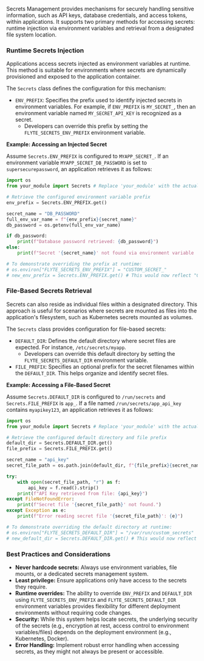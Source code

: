 
<!--
help_text: ''
key: summary_secrets_management_2951c061-62b4-4e35-9ee2-4af61096d478
modules:
- flytekit.configuration.internal.Secrets
questions_to_answer: []
type: summary

-->
Secrets Management provides mechanisms for securely handling sensitive information, such as API keys, database credentials, and access tokens, within applications. It supports two primary methods for accessing secrets: runtime injection via environment variables and retrieval from a designated file system location.

### Runtime Secrets Injection

Applications access secrets injected as environment variables at runtime. This method is suitable for environments where secrets are dynamically provisioned and exposed to the application container.

The `Secrets` class defines the configuration for this mechanism:

*   `ENV_PREFIX`: Specifies the prefix used to identify injected secrets in environment variables. For example, if `ENV_PREFIX` is `MY_SECRET_`, then an environment variable named `MY_SECRET_API_KEY` is recognized as a secret.
    *   Developers can override this prefix by setting the `FLYTE_SECRETS_ENV_PREFIX` environment variable.

**Example: Accessing an Injected Secret**

Assume `Secrets.ENV_PREFIX` is configured to `MYAPP_SECRET_`. If an environment variable `MYAPP_SECRET_DB_PASSWORD` is set to `supersecurepassword`, an application retrieves it as follows:

```python
import os
from your_module import Secrets # Replace 'your_module' with the actual module path

# Retrieve the configured environment variable prefix
env_prefix = Secrets.ENV_PREFIX.get()

secret_name = "DB_PASSWORD"
full_env_var_name = f"{env_prefix}{secret_name}"
db_password = os.getenv(full_env_var_name)

if db_password:
    print(f"Database password retrieved: {db_password}")
else:
    print(f"Secret '{secret_name}' not found via environment variable '{full_env_var_name}'")

# To demonstrate overriding the prefix at runtime:
# os.environ["FLYTE_SECRETS_ENV_PREFIX"] = "CUSTOM_SECRET_"
# new_env_prefix = Secrets.ENV_PREFIX.get() # This would now reflect "CUSTOM_SECRET_"
```

### File-Based Secrets Retrieval

Secrets can also reside as individual files within a designated directory. This approach is useful for scenarios where secrets are mounted as files into the application's filesystem, such as Kubernetes secrets mounted as volumes.

The `Secrets` class provides configuration for file-based secrets:

*   `DEFAULT_DIR`: Defines the default directory where secret files are expected. For instance, `/etc/secrets/myapp`.
    *   Developers can override this default directory by setting the `FLYTE_SECRETS_DEFAULT_DIR` environment variable.
*   `FILE_PREFIX`: Specifies an optional prefix for the secret filenames within the `DEFAULT_DIR`. This helps organize and identify secret files.

**Example: Accessing a File-Based Secret**

Assume `Secrets.DEFAULT_DIR` is configured to `/run/secrets` and `Secrets.FILE_PREFIX` is `app_`. If a file named `/run/secrets/app_api_key` contains `myapikey123`, an application retrieves it as follows:

```python
import os
from your_module import Secrets # Replace 'your_module' with the actual module path

# Retrieve the configured default directory and file prefix
default_dir = Secrets.DEFAULT_DIR.get()
file_prefix = Secrets.FILE_PREFIX.get()

secret_name = "api_key"
secret_file_path = os.path.join(default_dir, f"{file_prefix}{secret_name}")

try:
    with open(secret_file_path, "r") as f:
        api_key = f.read().strip()
    print(f"API Key retrieved from file: {api_key}")
except FileNotFoundError:
    print(f"Secret file '{secret_file_path}' not found.")
except Exception as e:
    print(f"Error reading secret file '{secret_file_path}': {e}")

# To demonstrate overriding the default directory at runtime:
# os.environ["FLYTE_SECRETS_DEFAULT_DIR"] = "/var/run/custom_secrets"
# new_default_dir = Secrets.DEFAULT_DIR.get() # This would now reflect "/var/run/custom_secrets"
```

### Best Practices and Considerations

*   **Never hardcode secrets:** Always use environment variables, file mounts, or a dedicated secrets management system.
*   **Least privilege:** Ensure applications only have access to the secrets they require.
*   **Runtime overrides:** The ability to override `ENV_PREFIX` and `DEFAULT_DIR` using `FLYTE_SECRETS_ENV_PREFIX` and `FLYTE_SECRETS_DEFAULT_DIR` environment variables provides flexibility for different deployment environments without requiring code changes.
*   **Security:** While this system helps locate secrets, the underlying security of the secrets (e.g., encryption at rest, access control to environment variables/files) depends on the deployment environment (e.g., Kubernetes, Docker).
*   **Error Handling:** Implement robust error handling when accessing secrets, as they might not always be present or accessible.
<!--
key: summary_secrets_management_2951c061-62b4-4e35-9ee2-4af61096d478
type: summary_end

-->
<!--
code_unit: flytekit.configuration.internal
code_unit_type: class
help_text: ''
key: example_41b8376d-cc36-4b7a-85dd-cbf475afbd45
type: example

-->